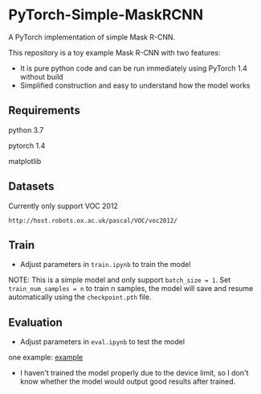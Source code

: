 # PyTorch-Simple-MaskRCNN
A PyTorch implementation of simple Mask R-CNN.

This repository is a toy example Mask R-CNN with two features:
- It is pure python code and can be run immediately using PyTorch 1.4 without build
- Simplified construction and easy to understand how the model works

## Requirements

python 3.7

pytorch 1.4

matplotlib

## Datasets

Currently only support VOC 2012
```
http://host.robots.ox.ac.uk/pascal/VOC/voc2012/
```

## Train

- Adjust parameters in ```train.ipynb``` to train the model

NOTE: This is a simple model and only support ```batch_size = 1```. Set ```train_num_samples = n``` to train n samples, the model will save and resume automatically using the ```checkpoint.pth``` file.

## Evaluation

- Adjust parameters in ```eval.ipynb``` to test the model

one example:
[example](https://github.com/Jaramies/PyTorch-Simple-MaskRCNN/blob/master/image/001.png)
- I haven't trained the model properly due to the device limit, so I don't know whether the model would output good results after trained.


